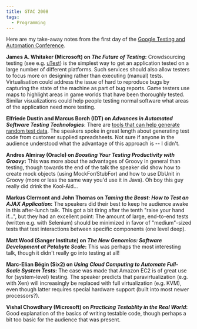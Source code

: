 ```yaml
---
title: GTAC 2008
tags:
  - Programming
---
```


Here are my take-away notes from the first day of the [Google Testing and Automation Conference](http://googletesting.blogspot.com/2008/04/gtac-2008-in-seattle.html).

**James A. Whitaker (Microsoft) on _The Future of Testing_:** Crowdsourcing testing (see e.g. [uTest](http://www.utest.com/)) is the simplest way to get an application tested on a large number of different platforms. Such services should also allow testers to focus more on designing rather than executing (manual) tests. Virtualisation could address the issue of hard to reproduce bugs by capturing the state of the machine as part of bug reports. Game testers use maps to highlight areas in game worlds that have been thoroughly tested. Similar visualizations could help people testing normal software what areas of the application need more testing.

**Elfriede Dustin and Marcus Borch (IDT) on _Advances in Automated Software Testing Technologies_**: There are [tools that can help generate random test data](http://generatedata.com/). The speakers spoke in great length about generating test code from customer supplied spreadsheets. Not sure if anyone in the audience understood what the advantage of this approach is -- I didn't.

**Andres Almiray (Oracle) on _Boosting Your Testing Productivity with Groovy_:** This was more about the advantages of Groovy in general than testing, though towards the end of the talk the speaker did show how to create mock objects (using MockFor/StubFor) and how to use DbUnit in Groovy (more or less the same way you'd use it in Java). Oh boy this guy really did drink the Kool-Aid...

**Markus Clermont and John Thomas on _Taming the Beast: How to Test an AJAX Application_:** The speakers did their best to keep he audience awake in this after-lunch talk. This got a bit tiring after the tenth "raise your hand if...", but they had an excellent point: The amount of large, end-to-end tests (written e.g. with Selenium) should be minimized in favor of "medium"-sized tests that test interactions between specific components (one level deep).

**Matt Wood (Sanger Institute) on _The New Genomics: Software Development at Petabyte Scale_:** This was perhaps the most interesting talk, though it didn't really go into testing at all!

**Marc-Elian Bégin (Six2) on _Using Cloud Computing to Automate Full-Scale System Tests_:** The case was made that Amazon EC2 is of great use for (system-level) testing. The speaker predicts that paravirtualization (e.g. with Xen) will increasingly be replaced with full virtualization (e.g. KVM), even though latter requires special hardware support (built into most newer processors?).

**Vishal Chowdhary (Microsoft) on _Practicing Testablity in the Real World_:** Good explanation of the basics of writing testable code, though perhaps a bit too basic for the audience that was present.

